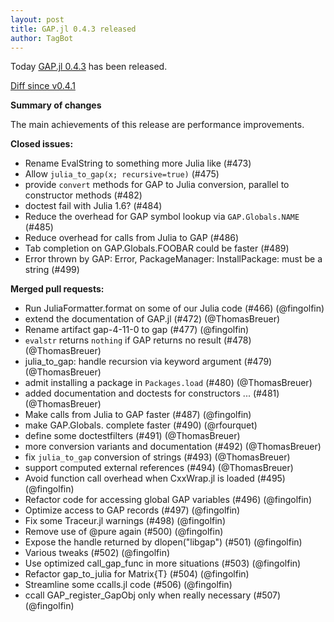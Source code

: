 ```yaml
---
layout: post
title: GAP.jl 0.4.3 released
author: TagBot
---
```


Today [GAP.jl 0.4.3](https://github.com/oscar-system/GAP.jl/releases/tag/v0.4.3) has
been released.

[Diff since v0.4.1](https://github.com/oscar-system/GAP.jl/compare/v0.4.1...v0.4.3)

**Summary of changes**

The main achievements of this release are performance improvements.

**Closed issues:**
- Rename EvalString to something more Julia like (#473)
- Allow `julia_to_gap(x; recursive=true)` (#475)
- provide `convert` methods for GAP to Julia conversion, parallel to constructor methods (#482)
- doctest fail with Julia 1.6? (#484)
- Reduce the overhead for GAP symbol lookup via `GAP.Globals.NAME` (#485)
- Reduce overhead for calls from Julia to GAP (#486)
- Tab completion on GAP.Globals.FOOBAR could be faster (#489)
- Error thrown by GAP: Error, PackageManager: InstallPackage: <string> must be a string (#499)

**Merged pull requests:**
- Run JuliaFormatter.format on some of our Julia code (#466) (@fingolfin)
- extend the documentation of GAP.jl (#472) (@ThomasBreuer)
- Rename artifact gap-4-11-0 to gap (#477) (@fingolfin)
- `evalstr` returns `nothing` if GAP returns no result (#478) (@ThomasBreuer)
- julia_to_gap: handle recursion via keyword argument (#479) (@ThomasBreuer)
- admit installing a package in `Packages.load` (#480) (@ThomasBreuer)
- added documentation and doctests for constructors ... (#481) (@ThomasBreuer)
- Make calls from Julia to GAP faster (#487) (@fingolfin)
- make GAP.Globals.<TAB> complete faster (#490) (@rfourquet)
- define some doctestfilters (#491) (@ThomasBreuer)
- more conversion variants and documentation (#492) (@ThomasBreuer)
- fix `julia_to_gap` conversion of strings (#493) (@ThomasBreuer)
- support computed external references (#494) (@ThomasBreuer)
- Avoid function call overhead when CxxWrap.jl is loaded (#495) (@fingolfin)
- Refactor code for accessing global GAP variables (#496) (@fingolfin)
- Optimize access to GAP records (#497) (@fingolfin)
- Fix some Traceur.jl warnings (#498) (@fingolfin)
- Remove use of @pure again (#500) (@fingolfin)
- Expose the handle returned by dlopen("libgap") (#501) (@fingolfin)
- Various tweaks (#502) (@fingolfin)
- Use optimized call_gap_func in more situations (#503) (@fingolfin)
- Refactor gap_to_julia for Matrix{T} (#504) (@fingolfin)
- Streamline some ccalls.jl code (#506) (@fingolfin)
- ccall GAP_register_GapObj only when really necessary (#507) (@fingolfin)
